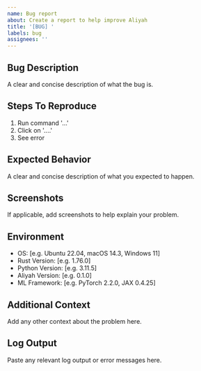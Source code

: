 ```yaml
---
name: Bug report
about: Create a report to help improve Aliyah
title: '[BUG] '
labels: bug
assignees: ''
---
```


## Bug Description
A clear and concise description of what the bug is.

## Steps To Reproduce
1. Run command '...'
2. Click on '....'
3. See error

## Expected Behavior
A clear and concise description of what you expected to happen.

## Screenshots
If applicable, add screenshots to help explain your problem.

## Environment
 - OS: [e.g. Ubuntu 22.04, macOS 14.3, Windows 11]
 - Rust Version: [e.g. 1.76.0]
 - Python Version: [e.g. 3.11.5]
 - Aliyah Version: [e.g. 0.1.0]
 - ML Framework: [e.g. PyTorch 2.2.0, JAX 0.4.25]

## Additional Context
Add any other context about the problem here.

## Log Output
Paste any relevant log output or error messages here.
